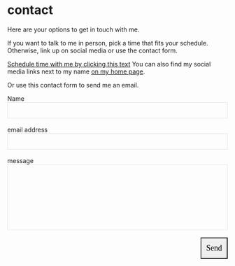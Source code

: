 # contact


Here are your options to get in touch with me.

If you want to talk to me in person, pick a time that fits your schedule. Otherwise, link up on social media or use the contact form.

[Schedule time with me by clicking this text](https://calendly.com/markcheret/60min)
You can also find my social media links next to my name [on my home page](/).

Or use this contact form to send me an email.

<form action="https://getform.io/f/58d1038b-e93a-48b0-a035-0e82a813ea6b" method="POST">

  Name\
  <input type="text" name="name" style="background-color:transparent; border: 1px solid #e4e4e4; position: relative; padding: 10px 15px; color: #686868; display: block; width: 100%;
    -moz-box-sizing: border-box; -webkit-box-sizing: border-box; box-sizing: border-box;">\
  email address\
  <input type="email" name="email" style="background-color:transparent; border: 1px solid #e4e4e4; position: relative; padding: 10px 15px; color: #686868; display: block; width: 100%;
    -moz-box-sizing: border-box; -webkit-box-sizing: border-box; box-sizing: border-box;">\
  message\
  <input type="text" name="message" style="background-color:transparent; border: 1px solid #e4e4e4; position: relative; padding: 10px 15px; color: #686868; display: block; width: 100%; height: 150px;
    -moz-box-sizing: border-box; -webkit-box-sizing: border-box; box-sizing: border-box;">\
  <button type="submit" style="align-items: flex-start; appearance: auto; background-color: rgb(239, 239, 239); border-bottom-color:rgb(118, 118, 118); border-style: outset; border-width:2px; border-color rgb(118, 118, 118); box-sizing: border-box; color rgb(0, 0, 0); cursor:pointer; display: block; float:right; font-family:'Allerta Stencil'; font-size: 18px; height: 49px; padding:11px; text-align:center;">Send</button>

</form>
